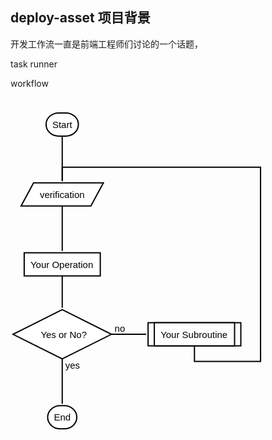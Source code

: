 ## deploy-asset 项目背景

开发工作流一直是前端工程师们讨论的一个话题，

task runner

workflow

<svg height="532.3203125" version="1.1" width="402.09375" xmlns="http://www.w3.org/2000/svg" style="overflow: hidden; position: relative;"><desc style="-webkit-tap-highlight-color: rgba(0, 0, 0, 0);">Created with Raphaël 2.1.2</desc><defs style="-webkit-tap-highlight-color: rgba(0, 0, 0, 0);"><marker id="raphael-marker-endblock33" markerHeight="3" markerWidth="3" orient="auto" refX="1.5" refY="1.5" style="-webkit-tap-highlight-color: rgba(0, 0, 0, 0);"><use xmlns:xlink="http://www.w3.org/1999/xlink" xlink:href="#raphael-marker-block" transform="rotate(180 1.5 1.5) scale(0.6,0.6)" stroke-width="1.6667" fill="black" stroke="none" style="-webkit-tap-highlight-color: rgba(0, 0, 0, 0);"></use></marker></defs><a xmlns:xlink="http://www.w3.org/1999/xlink" xlink:href="https://www.zybuluo.com" style="-webkit-tap-highlight-color: rgba(0, 0, 0, 0);" target="_blank"></a><a xmlns:xlink="http://www.w3.org/1999/xlink" xlink:href="https://www.zybuluo.com" style="-webkit-tap-highlight-color: rgba(0, 0, 0, 0);" target="_blank"><rect x="0" y="0" width="51.671875" height="37" r="20" rx="20" ry="20" fill="#ffffff" stroke="#000000" style="-webkit-tap-highlight-color: rgba(0, 0, 0, 0);" stroke-width="2" class="flowchart" id="st" transform="matrix(1,0,0,1,56.9375,24.8867)"></rect><text x="10" y="18.5" text-anchor="start" font="10px &quot;Arial&quot;" stroke="none" fill="#000000" style="-webkit-tap-highlight-color: rgba(0, 0, 0, 0); text-anchor: start; font-style: normal; font-variant: normal; font-weight: normal; font-stretch: normal; font-size: 15px; line-height: normal; font-family: Arial;" id="stt" class="flowchartt" font-size="15px" transform="matrix(1,0,0,1,56.9375,24.8867)"><tspan dy="5.5" style="-webkit-tap-highlight-color: rgba(0, 0, 0, 0);">Start</tspan></text></a><path fill="#ffffff" stroke="#000000" d="M10,18.5L0,37L111.6875,37L131.6875,0L20,0L10,18.5" stroke-width="2" id="io" class="flowchart" style="-webkit-tap-highlight-color: rgba(0, 0, 0, 0);" transform="matrix(1,0,0,1,16.9297,136.7734)"></path><text x="30" y="18.5" text-anchor="start" font="10px &quot;Arial&quot;" stroke="none" fill="#000000" style="-webkit-tap-highlight-color: rgba(0, 0, 0, 0); text-anchor: start; font-style: normal; font-variant: normal; font-weight: normal; font-stretch: normal; font-size: 15px; line-height: normal; font-family: Arial;" id="iot" class="flowchartt" font-size="15px" transform="matrix(1,0,0,1,16.9297,136.7734)"><tspan dy="5.5" style="-webkit-tap-highlight-color: rgba(0, 0, 0, 0);">verification</tspan></text><rect x="0" y="0" width="121.71875" height="37" r="0" rx="0" ry="0" fill="#ffffff" stroke="#000000" style="-webkit-tap-highlight-color: rgba(0, 0, 0, 0);" stroke-width="2" class="flowchart" id="op" transform="matrix(1,0,0,1,21.9141,248.6602)"></rect><text x="10" y="18.5" text-anchor="start" font="10px &quot;Arial&quot;" stroke="none" fill="#000000" style="-webkit-tap-highlight-color: rgba(0, 0, 0, 0); text-anchor: start; font-style: normal; font-variant: normal; font-weight: normal; font-stretch: normal; font-size: 15px; line-height: normal; font-family: Arial;" id="opt" class="flowchartt" font-size="15px" transform="matrix(1,0,0,1,21.9141,248.6602)"><tspan dy="5.5" style="-webkit-tap-highlight-color: rgba(0, 0, 0, 0);">Your Operation</tspan></text><path fill="#ffffff" stroke="#000000" d="M39.38671875,19.693359375L0,39.38671875L78.7734375,78.7734375L157.546875,39.38671875L78.7734375,0L0,39.38671875" stroke-width="2" id="cond" class="flowchart" style="-webkit-tap-highlight-color: rgba(0, 0, 0, 0);" transform="matrix(1,0,0,1,4,339.6602)"></path><text x="44.38671875" y="39.38671875" text-anchor="start" font="10px &quot;Arial&quot;" stroke="none" fill="#000000" style="-webkit-tap-highlight-color: rgba(0, 0, 0, 0); text-anchor: start; font-style: normal; font-variant: normal; font-weight: normal; font-stretch: normal; font-size: 15px; line-height: normal; font-family: Arial;" id="condt" class="flowchartt" font-size="15px" transform="matrix(1,0,0,1,4,339.6602)"><tspan dy="5.51171875" style="-webkit-tap-highlight-color: rgba(0, 0, 0, 0);">Yes or No?</tspan></text><rect x="0" y="0" width="46.6875" height="37" r="20" rx="20" ry="20" fill="#ffffff" stroke="#000000" style="-webkit-tap-highlight-color: rgba(0, 0, 0, 0);" stroke-width="2" class="flowchart" id="e" transform="matrix(1,0,0,1,59.4297,493.3203)"></rect><text x="10" y="18.5" text-anchor="start" font="10px &quot;Arial&quot;" stroke="none" fill="#000000" style="-webkit-tap-highlight-color: rgba(0, 0, 0, 0); text-anchor: start; font-style: normal; font-variant: normal; font-weight: normal; font-stretch: normal; font-size: 15px; line-height: normal; font-family: Arial;" id="et" class="flowchartt" font-size="15px" transform="matrix(1,0,0,1,59.4297,493.3203)"><tspan dy="5.5" style="-webkit-tap-highlight-color: rgba(0, 0, 0, 0);">End</tspan></text><rect x="0" y="0" width="148.390625" height="37" r="0" rx="0" ry="0" fill="#ffffff" stroke="#000000" style="-webkit-tap-highlight-color: rgba(0, 0, 0, 0);" stroke-width="2" class="flowchart" id="sub" transform="matrix(1,0,0,1,220.125,360.5469)"></rect><rect x="10" y="0" width="128.390625" height="37" r="0" rx="0" ry="0" fill="#ffffff" stroke="#000000" style="-webkit-tap-highlight-color: rgba(0, 0, 0, 0);" stroke-width="2" id="subi" transform="matrix(1,0,0,1,220.125,360.5469)"></rect><text x="20" y="18.5" text-anchor="start" font="10px &quot;Arial&quot;" stroke="none" fill="#000000" style="-webkit-tap-highlight-color: rgba(0, 0, 0, 0); text-anchor: start; font-style: normal; font-variant: normal; font-weight: normal; font-stretch: normal; font-size: 15px; line-height: normal; font-family: Arial;" id="subt" class="flowchartt" font-size="15px" transform="matrix(1,0,0,1,220.125,360.5469)"><tspan dy="5.5" style="-webkit-tap-highlight-color: rgba(0, 0, 0, 0);">Your Subroutine</tspan></text><path fill="none" stroke="#000000" d="M82.7734375,61.88671875C82.7734375,61.88671875,82.7734375,119.79922004323453,82.7734375,133.7683487731456" stroke-width="2" marker-end="url(#raphael-marker-endblock33)" style="-webkit-tap-highlight-color: rgba(0, 0, 0, 0);"></path><path fill="none" stroke="#000000" d="M82.7734375,173.7734375C82.7734375,173.7734375,82.7734375,231.68593879323453,82.7734375,245.6550675231456" stroke-width="2" marker-end="url(#raphael-marker-endblock33)" style="-webkit-tap-highlight-color: rgba(0, 0, 0, 0);"></path><path fill="none" stroke="#000000" d="M82.7734375,285.66015625C82.7734375,285.66015625,82.7734375,325.31425619125366,82.7734375,336.66059533460066" stroke-width="2" marker-end="url(#raphael-marker-endblock33)" style="-webkit-tap-highlight-color: rgba(0, 0, 0, 0);"></path><path fill="none" stroke="#000000" d="M82.7734375,418.43359375C82.7734375,418.43359375,82.7734375,476.3460950432345,82.7734375,490.3152237731456" stroke-width="2" marker-end="url(#raphael-marker-endblock33)" style="-webkit-tap-highlight-color: rgba(0, 0, 0, 0);"></path><text x="87.7734375" y="428.43359375" text-anchor="start" font="10px &quot;Arial&quot;" stroke="none" fill="#000000" style="-webkit-tap-highlight-color: rgba(0, 0, 0, 0); text-anchor: start; font-style: normal; font-variant: normal; font-weight: normal; font-stretch: normal; font-size: 15px; line-height: normal; font-family: Arial;" font-size="15px"><tspan dy="5.51171875" style="-webkit-tap-highlight-color: rgba(0, 0, 0, 0);">yes</tspan></text><path fill="none" stroke="#000000" d="M161.546875,379.046875C161.546875,379.046875,205.15311701968312,379.046875,217.11928304266257,379.046875" stroke-width="2" marker-end="url(#raphael-marker-endblock33)" style="-webkit-tap-highlight-color: rgba(0, 0, 0, 0);"></path><text x="166.546875" y="369.046875" text-anchor="start" font="10px &quot;Arial&quot;" stroke="none" fill="#000000" style="-webkit-tap-highlight-color: rgba(0, 0, 0, 0); text-anchor: start; font-style: normal; font-variant: normal; font-weight: normal; font-stretch: normal; font-size: 15px; line-height: normal; font-family: Arial;" font-size="15px"><tspan dy="5.5" style="-webkit-tap-highlight-color: rgba(0, 0, 0, 0);">no</tspan></text><path fill="none" stroke="#000000" d="M294.3203125,397.546875C294.3203125,397.546875,294.3203125,422.546875,294.3203125,422.546875C294.3203125,422.546875,400.09375,422.546875,400.09375,422.546875C400.09375,422.546875,400.09375,111.7734375,400.09375,111.7734375C400.09375,111.7734375,82.7734375,111.7734375,82.7734375,111.7734375C82.7734375,111.7734375,82.7734375,127.14688205718994,82.7734375,133.78268527425826" stroke-width="2" marker-end="url(#raphael-marker-endblock33)" style="-webkit-tap-highlight-color: rgba(0, 0, 0, 0);"></path></svg>

<!-- 
“前端集成解决方案” 在 Github 上的搜索结果

https://github.com/search?utf8=%E2%9C%93&q=%E5%89%8D%E7%AB%AF%E9%9B%86%E6%88%90%E8%A7%A3%E5%86%B3%E6%96%B9%E6%A1%88&type=Repositories&ref=searchresults
-->

[grunt]: http://gruntjs.com/
[gulp]: http://gulpjs.com/
[webpack]: http://webpack.github.io/

[fis]: https://github.com/fex-team/fis
[her]: https://github.com/hao123-fe/her
[jdf]: https://github.com/putaoshu/jdf



